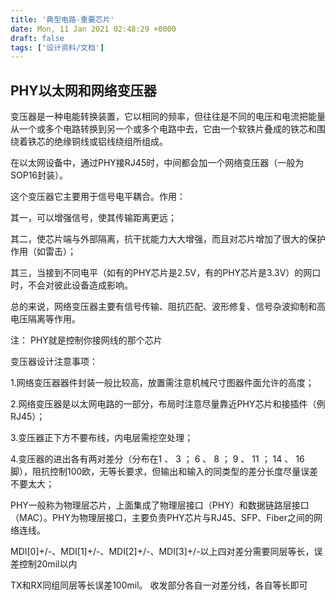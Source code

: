 ```yaml
---
title: '典型电路-重要芯片'
date: Mon, 11 Jan 2021 02:48:29 +0000
draft: false
tags: ['设计资料/文档']
---
```


PHY**以太网**和网络变压器
----------------

变压器是一种电能转换装置，它以相同的频率，但往往是不同的电压和电流把能量从一个或多个电路转换到另一个或多个电路中去，它由一个软铁片叠成的铁芯和围绕着铁芯的绝缘铜线或铝线绕组所组成。

在以太网设备中，通过PHY接RJ45时，中间都会加一个网络变压器（一般为SOP16封装）。

这个变压器它主要用于信号电平耦合。作用：

其一，可以增强信号，使其传输距离更远；

其二，使芯片端与外部隔离，抗干扰能力大大增强，而且对芯片增加了很大的保护作用（如雷击）；

其三，当接到不同电平（如有的PHY芯片是2.5V，有的PHY芯片是3.3V）的网口时，不会对彼此设备造成影响。

总的来说，网络变压器主要有信号传输、阻抗匹配、波形修复、信号杂波抑制和高电压隔离等作用。

注： PHY就是控制你接网线的那个芯片

变压器设计注意事项：

1.网络变压器器件封装一般比较高，放置需注意机械尺寸图器件面允许的高度；

2.网络变压器是以太网电路的一部分，布局时注意尽量靠近PHY芯片和接插件（例RJ45）；

3.变压器正下方不要布线，内电层需挖空处理；

4.变压器的进出各有两对差分（分布在1 、 3 ； 6 、 8 ； 9 、 11 ； 14 、 16脚），阻抗控制100欧，无等长要求，但输出和输入的同类型的差分长度尽量误差不要太大；

PHY一般称为物理层芯片，上面集成了物理层接口（PHY）和数据链路层接口（MAC）。PHY为物理层接口，主要负责PHY芯片与RJ45、SFP、Fiber之间的网络连线。

MDI\[0\]+/-、MDI\[1\]+/-、MDI\[2\]+/-、MDI\[3\]+/-以上四对差分需要同层等长，误差控制20mil以内

TX和RX同组同层等长误差100mil。 收发部分各自一对差分线，各自等长即可